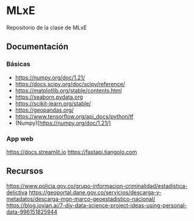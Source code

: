 # MLxE
Repositorio de la clase de MLxE


## Documentación

### Básicas

- https://numpy.org/doc/1.21/
- https://docs.scipy.org/doc/scipy/reference/
- https://matplotlib.org/stable/contents.html
- https://seaborn.pydata.org
- https://scikit-learn.org/stable/
- https://geopandas.org/
- https://www.tensorflow.org/api_docs/python/tf
- (Numpy)[https://numpy.org/doc/1.21/]

### App web

https://docs.streamlit.io
https://fastapi.tiangolo.com

## Recursos

https://www.policia.gov.co/grupo-informacion-criminalidad/estadistica-delictiva
https://geoportal.dane.gov.co/servicios/descarga-y-metadatos/descarga-mgn-marco-geoestadistico-nacional/
https://blog.jovian.ai/7-diy-data-science-project-ideas-using-personal-data-996151825944

